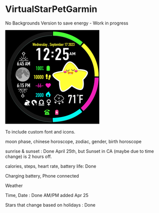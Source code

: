 # VirtualStarPetGarmin
No Backgrounds Version to save energy - Work in progress

![alt text](https://github.com/SarahBass/VirtualStarPetGarmin/blob/main/Largest%20garmin%203.png)

To include custom font and icons. 

moon phase, chinese horoscope, zodiac, gender, birth horoscope

sunrise & sunset : Done April 25th, but Sunset in CA (maybe due to time change) is 2 hours off.

calories, steps, heart rate, battery life: Done

Charging battery, Phone connected

Weather

Time, Date : Done AM/PM added Apr 25

Stars that change based on holidays : Done
